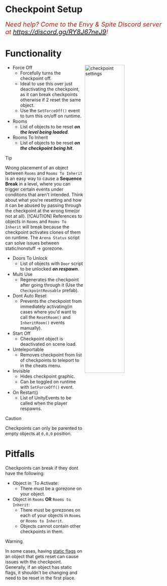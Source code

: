 # Checkpoint Setup

<i><span style="color:FireBrick; font-size:20px;">Need help? Come to the Envy & Spite Discord server at <a href="https://discord.gg/RY8J67neJ9">https://discord.gg/RY8J67neJ9</a>!</span></i>
# Functionality
<img align="right" src="https://coolboi21.github.io/Rude-Docs/Tutorials/Beginner/assets/creating-checkpoints-checkpoint-settings.png" alt="checkpoint settings" width="50%" height="50%" >

* Force Off
	* Forcefully turns the checkpoint off.
	* Ideal to use this over just deactivating the checkpoint, as it can break checkpoints otherwise if 2 reset the same object.
   	* Use the `SetForceOff()` event to turn this on/off on runtime.
* Rooms
	* List of objects to be reset <i><b>on the level being loaded</b></i>.
* Rooms To Inherit
	* List of objects to be reset <i><b>on the checkpoint being hit</b></i>.
>[!TIP]
>Wrong placement of an object between `Rooms` and `Rooms To Inherit` is an easy way to cause a <b>Sequence Break</b> in a level, where you can trigger certain events under conditions that aren't intended. Think about what you're resetting and how it can be abused by passing through the checkpoint at the wrong time(or not at all).
>[!CAUTION]
>References to objects in `Rooms` and `Rooms To Inherit` will break because the checkpoint activates clones of them on runtime. The `Arena Status`  script can solve issues between static/nonstuff -> gorezone.
* Doors To Unlock
	* List of objects with `Door` script to be unlocked <i><b>on respawn</b></i>.
* Multi Use
	* Regenerates the checkpoint after going through it (Use the `CheckpointReusable` prefab).
* Dont Auto Reset
	* Prevents the checkpoint from immediately activating(in cases where you'd want to call the `ResetRoom()` and `InheritRoom()` events manually).
* Start Off
	* Checkpoint object is deactivated on scene load.
* Unteleportable
	* Removes checkpoint from list of checkpoints to teleport to in the cheats menu.
* Invisible
	* Hides checkpoint graphic.
	* Can be toggled on runtime with `SetForceOff()` event.
* On Restart()
	* List of UnityEvents to be called when the player respawns.
>[!CAUTION]
>Checkpoints can only be parented to empty objects at `0,0,0` position.

# Pitfalls
Checkpoints can break if they dont have the following:
* Object in `To Activate:
	* There must be a gorezone on your object.
* Object in `Rooms` <b>OR</b> `Rooms to Inherit`:
	* There must be gorezones on each of your objects in `Rooms` or `Rooms to Inherit`.
 	* Objects cannot contain other checkpoints in them.
>[!WARNING]
>In some cases, having <a href="https://docs.unity3d.com/Manual/StaticObjects.html">static flags</a> on an object that gets reset can cause issues with the checkpoint. Generally, if an object has static flags, it shouldn't be changing and need to be reset in the first place.

